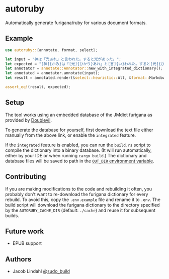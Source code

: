 # autoruby

Automatically generate furigana/ruby for various document formats.

## Example

```rust
use autoruby::{annotate, format, select};

let input = "神は「光あれ」と言われた。すると光があった。";
let expected = "[神]{かみ}は「[光]{ひかり}あれ」と[言]{い}われた。すると[光]{ひかり}があった。";
let annotator = annotate::Annotator::new_with_integrated_dictionary();
let annotated = annotator.annotate(input);
let result = annotated.render(&select::heuristic::All, &format::Markdown);

assert_eq!(result, expected);
```

## Setup

The tool works using an embedded database of the JMdict furigana as provided by [Doublevil](https://github.com/Doublevil/JmdictFurigana).

To generate the database for yourself, first download the text file either manually from the above link, or enable the `integrated` feature.

If the `integrated` feature is enabled, you can run the `build.rs` script to compile the dictionary into a binary database. (It will run automatically, either by your IDE or when running `cargo build`.) The dictionary and database files will be saved to path in the [`OUT_DIR` environment variable](https://doc.rust-lang.org/cargo/reference/environment-variables.html#environment-variables-cargo-sets-for-build-scripts).

## Contributing

If you are making modifications to the code and rebuilding it often, you probably don't want to re-download the furigana dictionary for every rebuild. To avoid this, copy the `.env.example` file and rename it to `.env`. The build script will download the furigana dictionary to the directory specified by the `AUTORUBY_CACHE_DIR` (default: `./cache`) and reuse it for subsequent builds.

## Future work

- EPUB support

## Authors

- Jacob Lindahl [@sudo_build](https://twitter.com/sudo_build)
